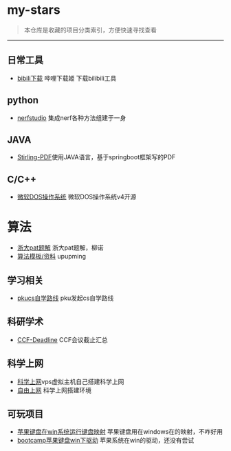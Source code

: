 # my-stars
>  本仓库是收藏的项目分类索引，方便快速寻找查看

---

## 日常工具

- [bibili下载](https://github.com/leiurayer/downkyi) 哔哩下载姬 下载bilibili工具

## python

- [nerfstudio](https://github.com/nerfstudio-project/nerfstudio) 集成nerf各种方法组建于一身

## JAVA

- [Stirling-PDF](https://github.com/Stirling-Tools/Stirling-PDF)使用JAVA语言，基于springboot框架写的PDF

## C/C++

- [微软DOS操作系统](https://github.com/microsoft/MS-DOS) 微软DOS操作系统v4开源

# 算法

- [浙大pat题解](https://github.com/liuchuo/PAT) 浙大pat题解，柳诺
- [算法模板/资料](https://github.com/upupming/algorithm/tree/master) upupming 

## 学习相关

- [pkucs自学路线](https://github.com/PKUFlyingPig/cs-self-learning) pku发起cs自学路线

## 科研学术

- [CCF-Deadline](https://github.com/ccfddl/ccf-deadlines)  CCF会议截止汇总

## 科学上网

- [科学上网](http://www.baidu.com)vps虚拟主机自己搭建科学上网
- [自由上网](https://github.com/Alvin9999/new-pac/wiki) 科学上网搭建环境

## 可玩项目

- [苹果键盘在win系统运行键盘映射](https://github.com/gered/AppleWirelessKeyboard)  苹果键盘用在windows在的映射，不咋好用
- [bootcamp苹果键盘win下驱动](https://github.com/supermarsx/magickeyboard)  苹果系统在win的驱动，还没有尝试
